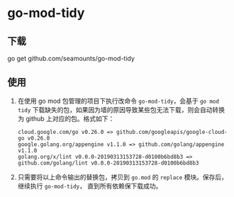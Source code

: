 # go-mod-tidy

## 下载
go get github.com/seamounts/go-mod-tidy

## 使用
1. 在使用 go mod 包管理的项目下执行改命令 `go-mod-tidy`，会基于 `go mod tidy` 下载缺失的包，如果因为墙的原因导致某些包无法下载，则会自动转换为 github 上对应的包。格式如下：
    ```shell
    cloud.google.com/go v0.26.0 => github.com/googleapis/google-cloud-go v0.26.0
    google.golang.org/appengine v1.1.0 => github.com/golang/appengine v1.1.0
    golang.org/x/lint v0.0.0-20190313153728-d0100b6bd8b3 => github.com/golang/lint v0.0.0-20190313153728-d0100b6bd8b3
    ```

2. 只需要将以上命令输出的替换包，拷贝到 `go.mod` 的 `replace` 模块。保存后，继续执行 `go-mod-tidy`， 直到所有依赖保下载成功。